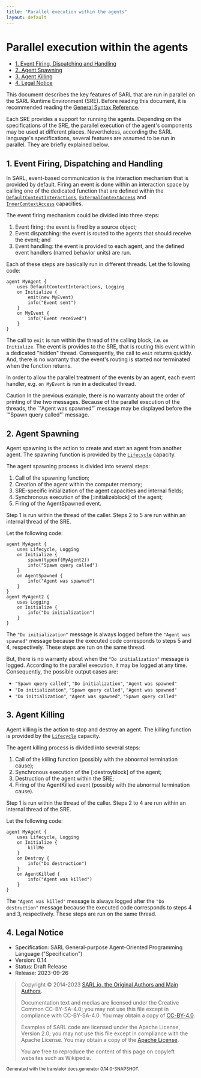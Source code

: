 ```yaml
---
title: "Parallel execution within the agents"
layout: default
---
```


# Parallel execution within the agents


<ul class="page_outline" id="page_outline">

<li><a href="#1-event-firing-dispatching-and-handling">1. Event Firing, Dispatching and Handling</a></li>
<li><a href="#2-agent-spawning">2. Agent Spawning</a></li>
<li><a href="#3-agent-killing">3. Agent Killing</a></li>
<li><a href="#4-legal-notice">4. Legal Notice</a></li>

</ul>


This document describes the key features of SARL that are run in parallel on the SARL Runtime Environment (SRE).
Before reading this document, it is recommended reading
the [General Syntax Reference](../reference/GeneralSyntax.html).

Each SRE provides a support for running the agents. Depending on the specifications of the SRE, the
parallel execution of the agent's components may be used at different places.
Nevertheless, according the SARL language's specifications, several features are assumed to be run in parallel.
They are briefly explained below. 

## 1. Event Firing, Dispatching and Handling

In SARL, event-based communication is the interaction mechanism that is provided by default.
Firing an event is done within an interaction space by calling one of the dedicated function that are defined within
the [`DefaultContextInteractions`](../reference/bic/DefaultContextInteractions.html),
[`ExternalContextAccess`](../reference/bic/ExternalContextAccess.html) and
[`InnerContextAccess`](../reference/bic/InnerContextAccess.html) capacities.

The event firing mechanism could be divided into three steps:
1. Event firing: the event is fired by a source object;
2. Event dispatching: the event is routed to the agents that should receive the event; and
3. Event handling: the event is provided to each agent, and the defined event handlers (named behavior units) are run.

Each of these steps are basically run in different threads.
Let the following code:

```sarl
agent MyAgent {
	uses DefaultContextInteractions, Logging
	on Initialize {
		emit(new MyEvent)
		info("Event sent")
	}
	on MyEvent {
		info("Event received")
	}
}
```



The call to `emit` is run within the thread of the calling block, i.e. `on Initialize`.
The event is provides to the SRE, that is routing this event within a dedicated "hidden" thread.
Consequently, the call to `emit` returns quickly. And, there is no warranty that the event's routing
is started nor terminated when the function returns. 

In order to allow the parallel treatment of the events by an agent, each event handler, e.g. `on MyEvent`
is run in a dedicated thread.

<p markdown="1"><span class="label label-danger">Caution</span> In the previous example, there is no warranty about the order of printing of the two messages. Because of the parallel execution of the threads, the `"Agent was spawned"` message may be displayed before the `"Spawn query called"` message.</p>

## 2. Agent Spawning

Agent spawning is the action to create and start an agent from another agent.
The spawning function is provided by the 
[`Lifecycle`](../reference/bic/Lifecycle.html) capacity.

The agent spawning process is divided into several steps:
1. Call of the spawning function;
2. Creation of the agent within the computer memory;
3. SRE-specific initialization of the agent capacities and internal fields;
4. Synchronous execution of the [:initializeblock] of the agent;
5. Firing of the AgentSpawned event.

Step 1 is run within the thread of the caller.
Steps 2 to 5 are run within an internal thread of the SRE.

Let the following code:

```sarl
agent MyAgent {
	uses Lifecycle, Logging
	on Initialize {
		spawn(typeof(MyAgent2))
		info("Spawn query called")
	}
	on AgentSpawned {
		info("Agent was spawned")
	}
}
agent MyAgent2 {
	uses Logging
	on Initialize {
		info("Do initialization")
	}
}
```


The `"Do initialization"` message is always logged before the `"Agent was spawned"` message because the executed code corresponds to
steps 5 and 4, respectively. These steps are run on the same thread.

But, there is no warranty about when the `"Do initialization"` message is logged. According to the parallel execution,
it may be logged at any time. Consequently, the possible output cases are:
* `"Spawn query called"`, `"Do initialization"`, `"Agent was spawned"`
* `"Do initialization"`, `"Spawn query called"`, `"Agent was spawned"`
* `"Do initialization"`, `"Agent was spawned"`, `"Spawn query called"`


## 3. Agent Killing

Agent killing is the action to stop and destroy an agent.
The killing function is provided by the 
[`Lifecycle`](../reference/bic/Lifecycle.html) capacity.

The agent killing process is divided into several steps:
1. Call of the killing function (possibly with the abnormal termination cause);
2. Synchronous execution of the [:destroyblock] of the agent;
3. Destruction of the agent within the SRE;
4. Firing of the AgentKilled event (possibly with the abnormal termination cause).

Step 1 is run within the thread of the caller.
Steps 2 to 4 are run within an internal thread of the SRE.

Let the following code:

```sarl
agent MyAgent {
	uses Lifecycle, Logging
	on Initialize {
		killMe
	}
	on Destroy {
		info("Do destruction")
	}
	on AgentKilled {
		info("Agent was killed")
	}
}
```



The `"Agent was killed"` message is always logged after the `"Do destruction"` message because the executed code corresponds to
steps 4 and 3, respectively. These steps are run on the same thread.


## 4. Legal Notice

* Specification: SARL General-purpose Agent-Oriented Programming Language ("Specification")
* Version: 0.14
* Status: Draft Release
* Release: 2023-09-26

> Copyright &copy; 2014-2023 [SARL.io, the Original Authors and Main Authors](https://www.sarl.io/about/index.html).
>
> Documentation text and medias are licensed under the Creative Common CC-BY-SA-4.0;
> you may not use this file except in compliance with CC-BY-SA-4.0.
> You may obtain a copy of [CC-BY-4.0](https://creativecommons.org/licenses/by-sa/4.0/deed.en).
>
> Examples of SARL code are licensed under the Apache License, Version 2.0;
> you may not use this file except in compliance with the Apache License.
> You may obtain a copy of the [Apache License](http://www.apache.org/licenses/LICENSE-2.0).
>
> You are free to reproduce the content of this page on copyleft websites such as Wikipedia.

<small>Generated with the translator docs.generator 0.14.0-SNAPSHOT.</small>
